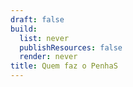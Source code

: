 ```yaml
---
draft: false
build:
  list: never
  publishResources: false
  render: never
title: Quem faz o PenhaS
---
```


